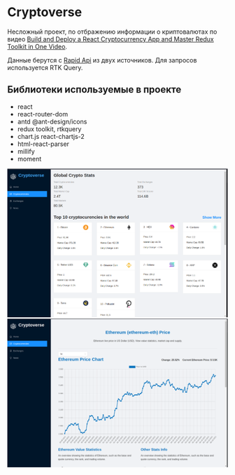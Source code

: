 # Cryptoverse

Несложный проект, по отбражению информации о криптовалютах по видео [Build and Deploy a React Cryptocurrency App and Master Redux Toolkit in One Video][1].

Данные берутся с [Rapid Api][2] из двух источников. Для запросов используется RTK Query.

## Библиотеки используемые в проекте

- react
- react-router-dom
- antd @ant-design/icons
- redux toolkit, rtkquery
- chart.js react-chartjs-2
- html-react-parser
- millify
- moment

![Главная страница][3]
![Детальная информация][4]

[1]: https://youtu.be/9DDX3US3kss 'Build and Deploy a React Cryptocurrency App and Master Redux Toolkit in One Video'
[2]: https://rapidapi.com/hub 'Rapid Api'
[3]: https://raw.githubusercontent.com/ottokirik/react-cryptoverse-app/master/react-cryptoverse-app-1.png 'Главная'
[4]: https://raw.githubusercontent.com/ottokirik/react-cryptoverse-app/master/react-cryptoverse-app-2.png 'Детальная информация'
